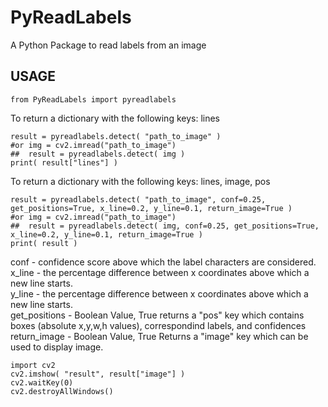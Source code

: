 # PyReadLabels

A Python Package to read labels from an image

## USAGE

```
from PyReadLabels import pyreadlabels
```

To return a dictionary with the following keys: lines

```
result = pyreadlabels.detect( "path_to_image" )
#or img = cv2.imread("path_to_image")
##  result = pyreadlabels.detect( img )
print( result["lines"] )
```

To return a dictionary with the following keys: lines, image, pos

```
result = pyreadlabels.detect( "path_to_image", conf=0.25, get_positions=True, x_line=0.2, y_line=0.1, return_image=True )
#or img = cv2.imread("path_to_image")
##  result = pyreadlabels.detect( img, conf=0.25, get_positions=True, x_line=0.2, y_line=0.1, return_image=True )
print( result )
```

conf - confidence score above which the label characters are considered.  
x_line - the percentage difference between x coordinates above which a new line starts.  
y_line - the percentage difference between x coordinates above which a new line starts.  
get_positions - Boolean Value, True returns a "pos" key which contains boxes (absolute x,y,w,h values), correspondind labels, and confidences  
return_image - Boolean Value, True Returns a "image" key which can be used to display image.  

```
import cv2
cv2.imshow( "result", result["image"] )
cv2.waitKey(0)
cv2.destroyAllWindows()
```
